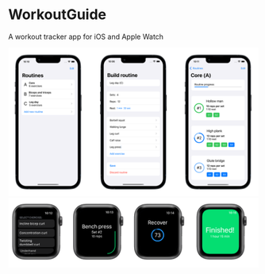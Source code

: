 #  WorkoutGuide
A workout tracker app for iOS and Apple Watch

![WorkoutGuide on iOS](./iphone-example.png)
![WorkoutGuide on WatchOS](./watch-example.png)

